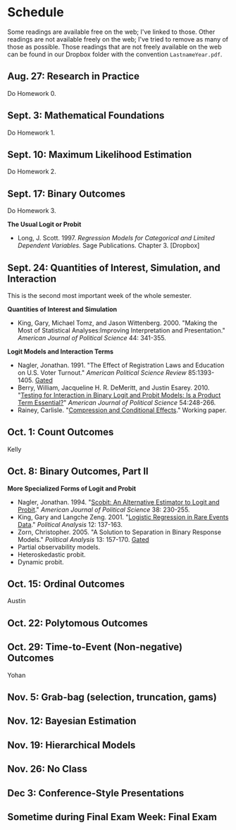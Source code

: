 # Schedule

Some readings are available free on the web; I've linked to those. Other readings are not available freely on the web; I've tried to remove as many of those as possible. Those readings that are not freely available on the web can be found in our Dropbox folder with the convention `LastnameYear.pdf`.

## Aug. 27: Research in Practice

Do Homework 0.

## Sept. 3: Mathematical Foundations

Do Homework 1.

## Sept. 10: Maximum Likelihood Estimation

Do Homework 2.

## Sept. 17: Binary Outcomes

Do Homework 3.

**The Usual Logit or Probit**

* Long, J. Scott. 1997. *Regression Models for Categorical and Limited Dependent Variables.* Sage Publications. Chapter 3. [Dropbox]

## Sept. 24: Quantities of Interest, Simulation, and Interaction

This is the second most important week of the whole semester.

**Quantities of Interest and Simulation**

* King, Gary, Michael Tomz, and Jason Wittenberg. 2000. "Making the Most of Statistical Analyses:Improving Interpretation and Presentation." *American Journal of Political Science* 44: 341-355.

**Logit Models and Interaction Terms**

* Nagler, Jonathan. 1991. "The Effect of Registration Laws and Education on U.S. Voter Turnout." *American Political Science Review* 85:1393-1405. [Gated](http://www.jstor.org/stable/1963952)
* Berry, William, Jacqueline H. R. DeMeritt, and Justin Esarey. 2010. "[Testing for Interaction in Binary Logit and Probit Models: Is a Product Term Essential?](http://mailer.fsu.edu/~wberry/garnet-wberry/berry%20ajps%20jan%202010.pdf)" *American Journal of Political Science* 54:248-266.
* Rainey, Carlisle. "[Compression and Conditional Effects](http://www.carlislerainey.com/files/compress.pdf)." Working paper.

## Oct. 1: Count Outcomes

Kelly

## Oct. 8: Binary Outcomes, Part II

**More Specialized Forms of Logit and Probit**

* Nagler, Jonathan. 1994. "[Scobit: An Alternative Estimator to Logit and Probit](http://www.nyu.edu/classes/nbeck/q2/nagler.scobit.pdf)." *American Journal of Political Science* 38: 230-255.
* King, Gary and Langche Zeng. 2001. "[Logistic Regression in Rare Events Data](http://gking.harvard.edu/files/0s.pdf)." *Political Analysis* 12: 137-163.
* Zorn, Christopher. 2005. "A Solution to Separation in Binary Response Models." *Political Analysis* 13: 157-170. [Gated](http://pan.oxfordjournals.org/content/13/2/157.full.pdf+html)
* Partial observability models.
* Heteroskedastic probit.
* Dynamic probit.

## Oct. 15: Ordinal Outcomes

Austin

## Oct. 22: Polytomous Outcomes

## Oct. 29: Time-to-Event (Non-negative) Outcomes

Yohan

## Nov. 5: Grab-bag (selection, truncation, gams)

## Nov. 12: Bayesian Estimation

## Nov. 19: Hierarchical Models

## Nov. 26: No Class

## Dec 3: Conference-Style Presentations

## Sometime during Final Exam Week: Final Exam


